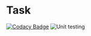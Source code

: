 # Task
[![Codacy Badge](https://api.codacy.com/project/badge/Grade/75da43d9343849da992be2e8429609e6)](https://app.codacy.com/manual/99002573/Task?utm_source=github.com&utm_medium=referral&utm_content=99002573/Task&utm_campaign=Badge_Grade_Dashboard)
![Unit testing](https://github.com/99002573/Task/workflows/Unit%20testing/badge.svg)
